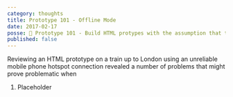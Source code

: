 ```yaml
---
category: thoughts
title: Prototype 101 - Offline Mode
date: 2017-02-17
posse: 🤔 Prototype 101 - Build HTML protypes with the assumption that there’ll be no internet connection
published: false
---
```


Reviewing an HTML prototype on a train up to London using an unreliable mobile phone hotspot connection revealed a number of problems that might prove problematic when 

1. Placeholder 
